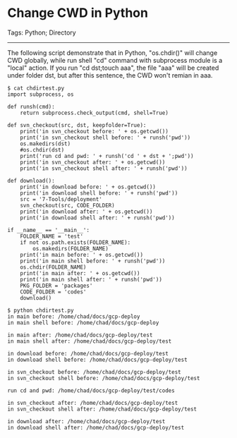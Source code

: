 # Change CWD in Python
Tags: Python; Directory

------

The following script demonstrate that in Python, "os.chdir()" will change CWD globally, while run shell "cd" command with subprocess module is a "local" action. If you run "cd dst;touch aaa", the file "aaa" will be created under folder dst, but after this sentence, the CWD won't remian in aaa.

    $ cat chdirtest.py
    import subprocess, os

    def runsh(cmd):
        return subprocess.check_output(cmd, shell=True)

    def svn_checkout(src, dst, keepfolder=True):
        print('in svn_checkout before: ' + os.getcwd())
        print('in svn_checkout shell before: ' + runsh('pwd'))
        os.makedirs(dst)
        #os.chdir(dst)
        print('run cd and pwd: ' + runsh('cd ' + dst + ';pwd'))
        print('in svn_checkout after: ' + os.getcwd())
        print('in svn_checkout shell after: ' + runsh('pwd'))

    def download():
        print('in download before: ' + os.getcwd())
        print('in download shell before: ' + runsh('pwd'))
        src = '7-Tools/deployment'
        svn_checkout(src, CODE_FOLDER)
        print('in download after: ' + os.getcwd())
        print('in download shell after: ' + runsh('pwd'))

    if __name__ == '__main__':
        FOLDER_NAME = 'test'
        if not os.path.exists(FOLDER_NAME):
            os.makedirs(FOLDER_NAME)
        print('in main before: ' + os.getcwd())
        print('in main shell before: ' + runsh('pwd'))
        os.chdir(FOLDER_NAME)
        print('in main after: ' + os.getcwd())
        print('in main shell after: ' + runsh('pwd'))
        PKG_FOLDER = 'packages'
        CODE_FOLDER = 'codes'
        download()

    $ python chdirtest.py
    in main before: /home/chad/docs/gcp-deploy
    in main shell before: /home/chad/docs/gcp-deploy

    in main after: /home/chad/docs/gcp-deploy/test
    in main shell after: /home/chad/docs/gcp-deploy/test

    in download before: /home/chad/docs/gcp-deploy/test
    in download shell before: /home/chad/docs/gcp-deploy/test

    in svn_checkout before: /home/chad/docs/gcp-deploy/test
    in svn_checkout shell before: /home/chad/docs/gcp-deploy/test

    run cd and pwd: /home/chad/docs/gcp-deploy/test/codes

    in svn_checkout after: /home/chad/docs/gcp-deploy/test
    in svn_checkout shell after: /home/chad/docs/gcp-deploy/test

    in download after: /home/chad/docs/gcp-deploy/test
    in download shell after: /home/chad/docs/gcp-deploy/test

